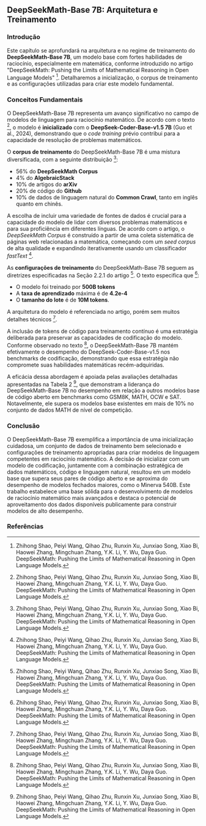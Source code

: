 ## DeepSeekMath-Base 7B: Arquitetura e Treinamento

### Introdução
Este capítulo se aprofundará na arquitetura e no regime de treinamento do **DeepSeekMath-Base 7B**, um modelo base com fortes habilidades de raciocínio, especialmente em matemática, conforme introduzido no artigo "DeepSeekMath: Pushing the Limits of Mathematical Reasoning in Open Language Models" [^1]. Detalharemos a inicialização, o corpus de treinamento e as configurações utilizadas para criar este modelo fundamental.

### Conceitos Fundamentais

O DeepSeekMath-Base 7B representa um avanço significativo no campo de modelos de linguagem para raciocínio matemático. De acordo com o texto [^8], o modelo é **inicializado** com o **DeepSeek-Coder-Base-v1.5 7B** (Guo et al., 2024), demonstrando que o *code training* prévio contribui para a capacidade de resolução de problemas matemáticos.

O **corpus de treinamento** do DeepSeekMath-Base 7B é uma mistura diversificada, com a seguinte distribuição [^8]:
*   56% do **DeepSeekMath Corpus**
*   4% do **AlgebraicStack**
*   10% de artigos do **arXiv**
*   20% de código do **Github**
*   10% de dados de linguagem natural do **Common Crawl**, tanto em inglês quanto em chinês.

A escolha de incluir uma variedade de fontes de dados é crucial para a capacidade do modelo de lidar com diversos problemas matemáticos e para sua proficiência em diferentes línguas. De acordo com o artigo, o *DeepSeekMath Corpus* é construído a partir de uma coleta sistemática de páginas web relacionadas a matemática, começando com um *seed corpus* de alta qualidade e expandindo iterativamente usando um classificador *fastText* [^4].

As **configurações de treinamento** do DeepSeekMath-Base 7B seguem as diretrizes especificadas na Seção 2.2.1 do artigo [^8]. O texto especifica que [^8]:
*   O modelo foi treinado por **500B tokens**
*   A **taxa de aprendizado** máxima é de **4.2e-4**
*   O **tamanho do lote** é de **10M tokens**.

A arquitetura do modelo é referenciada no artigo, porém sem muitos detalhes técnicos [^6].

A inclusão de tokens de código para treinamento contínuo é uma estratégia deliberada para preservar as capacidades de codificação do modelo. Conforme observado no texto [^10], o DeepSeekMath-Base 7B mantém efetivamente o desempenho do DeepSeek-Coder-Base-v1.5 nos benchmarks de codificação, demonstrando que essa estratégia não compromete suas habilidades matemáticas recém-adquiridas.

A eficácia dessa abordagem é apoiada pelas avaliações detalhadas apresentadas na Tabela 2 [^8], que demonstram a liderança do DeepSeekMath-Base 7B no desempenho em relação a outros modelos base de código aberto em benchmarks como GSM8K, MATH, OCW e SAT. Notavelmente, ele supera os modelos base existentes em mais de 10% no conjunto de dados MATH de nível de competição.

### Conclusão

O DeepSeekMath-Base 7B exemplifica a importância de uma inicialização cuidadosa, um conjunto de dados de treinamento bem selecionado e configurações de treinamento apropriadas para criar modelos de linguagem competentes em raciocínio matemático. A decisão de inicializar com um modelo de codificação, juntamente com a combinação estratégica de dados matemáticos, código e linguagem natural, resultou em um modelo base que supera seus pares de código aberto e se aproxima do desempenho de modelos fechados maiores, como o Minerva 540B. Este trabalho estabelece uma base sólida para o desenvolvimento de modelos de raciocínio matemático mais avançados e destaca o potencial de aproveitamento dos dados disponíveis publicamente para construir modelos de alto desempenho.

### Referências
[^1]: Zhihong Shao, Peiyi Wang, Qihao Zhu, Runxin Xu, Junxiao Song, Xiao Bi, Haowei Zhang, Mingchuan Zhang, Y.K. Li, Y. Wu, Daya Guo. DeepSeekMath: Pushing the Limits of Mathematical Reasoning in Open Language Models.
[^4]: Zhihong Shao, Peiyi Wang, Qihao Zhu, Runxin Xu, Junxiao Song, Xiao Bi, Haowei Zhang, Mingchuan Zhang, Y.K. Li, Y. Wu, Daya Guo. DeepSeekMath: Pushing the Limits of Mathematical Reasoning in Open Language Models.
[^6]: Zhihong Shao, Peiyi Wang, Qihao Zhu, Runxin Xu, Junxiao Song, Xiao Bi, Haowei Zhang, Mingchuan Zhang, Y.K. Li, Y. Wu, Daya Guo. DeepSeekMath: Pushing the Limits of Mathematical Reasoning in Open Language Models.
[^8]: Zhihong Shao, Peiyi Wang, Qihao Zhu, Runxin Xu, Junxiao Song, Xiao Bi, Haowei Zhang, Mingchuan Zhang, Y.K. Li, Y. Wu, Daya Guo. DeepSeekMath: Pushing the Limits of Mathematical Reasoning in Open Language Models.
[^10]: Zhihong Shao, Peiyi Wang, Qihao Zhu, Runxin Xu, Junxiao Song, Xiao Bi, Haowei Zhang, Mingchuan Zhang, Y.K. Li, Y. Wu, Daya Guo. DeepSeekMath: Pushing the Limits of Mathematical Reasoning in Open Language Models.
<!-- END -->